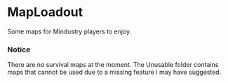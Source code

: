 # MapLoadout
Some maps for Mindustry players to enjoy.

### Notice
There are no survival maps at the moment. The Unusable folder contains maps that cannot be used due to a missing feature I may have suggested.

